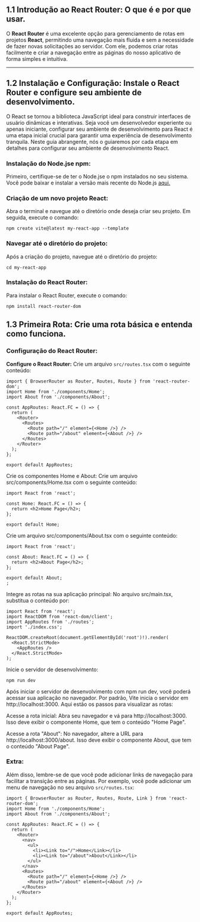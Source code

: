 

##  1.1 Introdução ao React Router: O que é e por que usar.

O **React Router** é uma excelente opção para gerenciamento de rotas em projetos **React**, permitindo uma navegação mais fluida e sem a necessidade de fazer novas solicitações ao servidor. Com ele, podemos criar rotas facilmente e criar a navegação entre as páginas do nosso aplicativo de forma simples e intuitiva.

---
## 1.2 Instalação e Configuração: Instale o React Router e configure seu ambiente de desenvolvimento.

O React se tornou a biblioteca JavaScript ideal para construir interfaces de usuário dinâmicas e interativas. Seja você um desenvolvedor experiente ou apenas iniciante, configurar seu ambiente de desenvolvimento para React é uma etapa inicial crucial para garantir uma experiência de desenvolvimento tranquila. Neste guia abrangente, nós o guiaremos por cada etapa em detalhes para configurar seu ambiente de desenvolvimento React.

### Instalação do Node.jse npm:

Primeiro, certifique-se de ter o Node.jse o npm instalados no seu sistema. Você pode baixar e instalar a versão mais recente do Node.js [aqui.](https://nodejs.org/pt)

### Criação de um novo projeto React:
Abra o terminal e navegue até o diretório onde deseja criar seu projeto. Em seguida, execute o comando:
```
npm create vite@latest my-react-app --template
```

### Navegar até o diretório do projeto:
Após a criação do projeto, navegue até o diretório do projeto:
```
cd my-react-app
```

### Instalação do React Router:

Para instalar o React Router, execute o comando:
```
npm install react-router-dom
```


## 1.3 Primeira Rota: Crie uma rota básica e entenda como funciona.

### Configuração do React Router:

**Configure o React Router:** Crie um arquivo `src/routes.tsx` com o seguinte conteúdo:
```
import { BrowserRouter as Router, Routes, Route } from 'react-router-dom';
import Home from './components/Home';
import About from './components/About';

const AppRoutes: React.FC = () => {
  return (
    <Router>
      <Routes>
        <Route path="/" element={<Home />} />
        <Route path="/about" element={<About />} />
      </Routes>
    </Router>
  );
};

export default AppRoutes;

```

Crie os componentes Home e About: Crie um arquivo src/components/Home.tsx com o seguinte conteúdo:

```
import React from 'react';

const Home: React.FC = () => {
  return <h2>Home Page</h2>;
};

export default Home;
```

Crie um arquivo src/components/About.tsx com o seguinte conteúdo:

```
import React from 'react';

const About: React.FC = () => {
  return <h2>About Page</h2>;
};

export default About;
;
```

Integre as rotas na sua aplicação principal: No arquivo src/main.tsx, substitua o conteúdo por:

```
import React from 'react';
import ReactDOM from 'react-dom/client';
import AppRoutes from './routes';
import './index.css';

ReactDOM.createRoot(document.getElementById('root')!).render(
  <React.StrictMode>
    <AppRoutes />
  </React.StrictMode>
);
```

Inicie o servidor de desenvolvimento:

```
npm run dev
```

Após iniciar o servidor de desenvolvimento com npm run dev, você poderá acessar sua aplicação no navegador. Por padrão, Vite inicia o servidor em http://localhost:3000. 
Aqui estão os passos para visualizar as rotas:

Acesse a rota inicial:
Abra seu navegador e vá para http://localhost:3000. Isso deve exibir o componente Home, que tem o conteúdo "Home Page".

Acesse a rota "About":
No navegador, altere a URL para http://localhost:3000/about. Isso deve exibir o componente About, que tem o conteúdo "About Page".

### Extra:
Além disso, lembre-se de que você pode adicionar links de navegação para facilitar a transição entre as páginas. Por exemplo, você pode adicionar um menu de navegação no seu arquivo `src/routes.tsx`:

```
import { BrowserRouter as Router, Routes, Route, Link } from 'react-router-dom';
import Home from './components/Home';
import About from './components/About';

const AppRoutes: React.FC = () => {
  return (
    <Router>
      <nav>
        <ul>
          <li><Link to="/">Home</Link></li>
          <li><Link to="/about">About</Link></li>
        </ul>
      </nav>
      <Routes>
        <Route path="/" element={<Home />} />
        <Route path="/about" element={<About />} />
      </Routes>
    </Router>
  );
};

export default AppRoutes;
```


